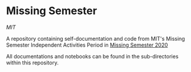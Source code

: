 # Missing Semester
*MIT*

A repository containing self-documentation and code from MIT's Missing Semester Independent Activities Period in [Missing Semester 2020](https://www.youtube.com/playlist?list=PLyzOVJj3bHQuloKGG59rS43e29ro7I57J)

All documentations and notebooks can be found in the sub-directories within this repository.
